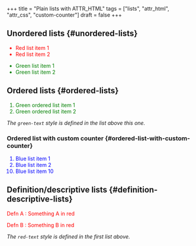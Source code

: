+++
title = "Plain lists with ATTR_HTML"
tags = ["lists", "attr_html", "attr_css", "custom-counter"]
draft = false
+++

## Unordered lists {#unordered-lists}

<style>.red-text { color: red;  }</style>

<div class="red-text">
  <div></div>

-   Red list item 1
-   Red list item 2

</div>
<!--listend-->

<style>.green-text { color: green;  }</style>

<div class="green-text">
  <div></div>

-   Green list item 1
-   Green list item 2

</div>


## Ordered lists {#ordered-lists}

<div class="green-text">
  <div></div>

1.  Green ordered list item 1
2.  Green ordered list item 2

</div>

_The `green-text` style is defined in the list above this one._


### Ordered list with custom counter {#ordered-list-with-custom-counter}

<style>.blue-text { color: blue;  }</style>

<ol class="org-ol blue-text">
<li>Blue list item 1</li>
<li>Blue list item 2</li>
<li value="10">Blue list item 10</li>
</ol>


## Definition/descriptive lists {#definition-descriptive-lists}

<div class="red-text">
  <div></div>

Defn A
: Something A in red

Defn B
: Something B in red

</div>

_The `red-text` style is defined in the first list above._

